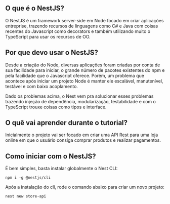 ## O que é o NestJS?

O NestJS é um framework server-side em Node focado em criar aplicações entreprise, trazendo recursos de linguagens como C# e Java com coisas recentes do Javascript como decorators e também utilizando muito o TypeScript para usar os recursos de OO. 

## Por que devo usar o NestJS?

Desde a criação do Node, diversas aplicações foram criadas por conta de sua facilidade para iniciar, o grande número de pacotes existentes do npm e pela facilidade que o Javascript oferece. Porém, um problema que acontece após iniciar um projeto Node é manter ele escalável, manutenível, testável e com baixo acoplamento. 

Dado os problemas acima, o Nest vem pra solucionar esses problemas trazendo injeção de dependência, modularização, testabilidade e com o TypeScript trouxe coisas como tipos e interface.

## O quê vai aprender durante o tutorial?

Inicialmente o projeto vai ser focado em criar uma API Rest para uma loja online em que o usuário consiga comprar produtos e realizar pagamentos.

## Como iniciar com o NestJS?

É bem simples, basta instalar globalmente o Nest CLI:

```
npm i -g @nestjs/cli
```

Após a instalação do cli, rode o comando abaixo para criar um novo projeto:

```
nest new store-api
```
